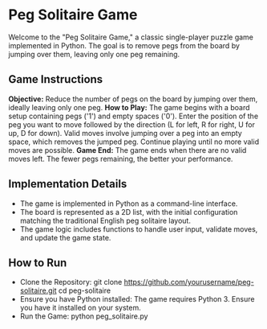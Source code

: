 # Peg Solitaire Game

Welcome to the "Peg Solitaire Game," a classic single-player puzzle game implemented in Python. The goal is to remove pegs from the board by jumping over them, leaving only one peg remaining.

## Game Instructions
**Objective:** Reduce the number of pegs on the board by jumping over them, ideally leaving only one peg. 
**How to Play:**
The game begins with a board setup containing pegs ('1') and empty spaces ('0'). 
Enter the position of the peg you want to move followed by the direction (L for left, R for right, U for up, D for down). 
Valid moves involve jumping over a peg into an empty space, which removes the jumped peg. 
Continue playing until no more valid moves are possible. 
**Game End:** The game ends when there are no valid moves left. The fewer pegs remaining, the better your performance.


## Implementation Details
- The game is implemented in Python as a command-line interface.
- The board is represented as a 2D list, with the initial configuration matching the traditional English peg solitaire layout.
- The game logic includes functions to handle user input, validate moves, and update the game state.


## How to Run
- Clone the Repository: git clone https://github.com/yourusername/peg-solitaire.git cd peg-solitaire
- Ensure you have Python installed: The game requires Python 3. Ensure you have it installed on your system.
- Run the Game: python peg_solitaire.py
